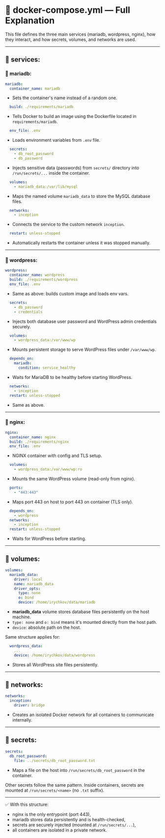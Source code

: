 
# 📘 docker-compose.yml — Full Explanation

This file defines the three main services (mariadb, wordpress, nginx), how they interact, and how secrets, volumes, and networks are used.

---

## 🔹 services:

### 🔸 mariadb:

```yaml
mariadb:
  container_name: mariadb
```
- Sets the container's name instead of a random one.

```yaml
  build: ./requirements/mariadb
```
- Tells Docker to build an image using the Dockerfile located in `requirements/mariadb`.

```yaml
  env_file: .env
```
- Loads environment variables from `.env` file.

```yaml
  secrets:
    - db_root_password
    - db_password
```
- Injects sensitive data (passwords) from `secrets/` directory into `/run/secrets/...` inside the container.

```yaml
  volumes:
    - mariadb_data:/var/lib/mysql
```
- Maps the named volume `mariadb_data` to store the MySQL database files.

```yaml
  networks:
    - inception
```
- Connects the service to the custom network `inception`.

```yaml
  restart: unless-stopped
```
- Automatically restarts the container unless it was stopped manually.

---

### 🔸 wordpress:

```yaml
wordpress:
  container_name: wordpress
  build: ./requirements/wordpress
  env_file: .env
```
- Same as above: builds custom image and loads env vars.

```yaml
  secrets:
    - db_password
    - credentials
```
- Injects both database user password and WordPress admin credentials securely.

```yaml
  volumes:
    - wordpress_data:/var/www/wp
```
- Mounts persistent storage to serve WordPress files under `/var/www/wp`.

```yaml
  depends_on:
    mariadb:
      condition: service_healthy
```
- Waits for MariaDB to be healthy before starting WordPress.

```yaml
  networks:
    - inception
  restart: unless-stopped
```
- Same as above.

---

### 🔸 nginx:

```yaml
nginx:
  container_name: nginx
  build: ./requirements/nginx
  env_file: .env
```
- NGINX container with config and TLS setup.

```yaml
  volumes:
    - wordpress_data:/var/www/wp:ro
```
- Mounts the same WordPress volume (read-only from nginx).

```yaml
  ports:
    - "443:443"
```
- Maps port 443 on host to port 443 on container (TLS only).

```yaml
  depends_on:
    - wordpress
  networks:
    - inception
  restart: unless-stopped
```
- Waits for WordPress before starting.

---

## 🔹 volumes:

```yaml
volumes:
  mariadb_data:
    driver: local
    name: mariadb_data
    driver_opts:
      type: none
      o: bind
      device: /home/irychkov/data/mariadb
```
- **mariadb_data** volume stores database files persistently on the host machine.
- `type: none` and `o: bind` means it's mounted directly from the host path.
- `device`: absolute path on the host.

Same structure applies for:

```yaml
  wordpress_data:
    ...
    device: /home/irychkov/data/wordpress
```
- Stores all WordPress site files persistently.

---

## 🔹 networks:

```yaml
networks:
  inception:
    driver: bridge
```
- Creates an isolated Docker network for all containers to communicate internally.

---

## 🔹 secrets:

```yaml
secrets:
  db_root_password:
    file: ../secrets/db_root_password.txt
```
- Maps a file on the host into `/run/secrets/db_root_password` in the container.

Other secrets follow the same pattern. Inside containers, secrets are mounted at `/run/secrets/<name>` (no `.txt` suffix).

---

✅ With this structure:
- nginx is the only entrypoint (port 443),
- mariadb stores data persistently and is health-checked,
- secrets are securely injected (mounted at `/run/secrets/...`),
- all containers are isolated in a private network.
